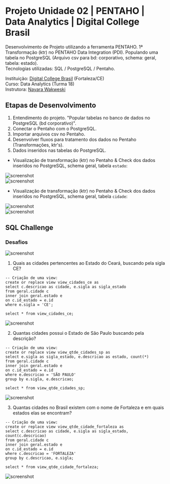 # Projeto Unidade 02 | PENTAHO | Data Analytics | Digital College Brasil

Desenvolvimento de Projeto utilizando a ferramenta PENTAHO. 1ª Transformação (ktr) no PENTAHO Data Integration (PDI). Populando uma tabela no PostgreSQL (Arquivo csv para bd: corporativo, schema: geral, tabela: estado).<br>
Tecnologias utilizadas: SQL / PostgreSQL / Pentaho.<br>

Instituição: [Digital College Brasil](https://digitalcollege.com.br/) (Fortaleza/CE) <br>
Curso: Data Analytics (Turma 18) <br>
Instrutora: [Nayara Wakweski](https://github.com/NayaraWakewski) <br>

## Etapas de Desenvolvimento
1. Entendimento do projeto. "Popular tabelas no banco de dados no PostgreSQL (bd corporativo)".
2. Conectar o Pentaho com o PostgreSQL.
3. Importar arquivos csv no Pentaho.
4. Desenvolver fluxos para tratamento dos dados no Pentaho (Transformações, ktr's).
5. Dados inseridos nas tabelas do PostgreSQL.

- Visualização de transformação (ktr) no Pentaho & Check dos dados inseridos no PostgreSQL, schema geral, tabela `estado`:

![screenshot](/images/etl_estado.png) <br>
![screenshot](/images/estado.png) <br>

- Visualização de transformação (ktr) no Pentaho & Check dos dados inseridos no PostgreSQL, schema geral, tabela `cidade`:

![screenshot](/images/etl_cidade.png) <br>
![screenshot](/images/cidade.png) <br>

## SQL Challenge

### Desafios

![screenshot](/images/questions.png) <br>

1. Quais as cidades pertencentes ao Estado do Ceará, buscando pela sigla CE?
``` 
-- Criação de uma view:
create or replace view view_cidades_ce as
select c.descricao as cidade, e.sigla as sigla_estado
from geral.cidade c 
inner join geral.estado e 
on c.id_estado = e.id
where e.sigla = 'CE';

select * from view_cidades_ce;
```

![screenshot](/images/c1.png) <br>

2. Quantas cidades possui o Estado de São Paulo buscando pela descrição?
```
-- Criação de uma view:
create or replace view view_qtde_cidades_sp as
select e.sigla as sigla_estado, e.descricao as estado, count(*)
from geral.cidade c 
inner join geral.estado e 
on c.id_estado = e.id
where e.descricao = 'SÃO PAULO'
group by e.sigla, e.descricao;

select * from view_qtde_cidades_sp;
```

![screenshot](/images/c2.png) <br>

3. Quantas cidades no Brasil existem com o nome de Fortaleza e em quais estados elas se encontram?
```
-- Criação de uma view:
create or replace view view_qtde_cidade_fortaleza as
select c.descricao as cidade, e.sigla as sigla_estado, count(c.descricao)
from geral.cidade c 
inner join geral.estado e 
on c.id_estado = e.id
where c.descricao = 'FORTALEZA'
group by c.descricao, e.sigla;

select * from view_qtde_cidade_fortaleza;
```

![screenshot](/images/c3.png) <br>